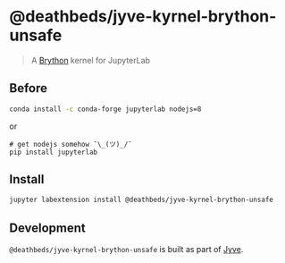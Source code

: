 # @deathbeds/jyve-kyrnel-brython-unsafe

> A [Brython][] kernel for JupyterLab

[brython]: https://brython.info

## Before

```bash
conda install -c conda-forge jupyterlab nodejs=8
```

or

```
# get nodejs somehow ¯\_(ツ)_/¯
pip install jupyterlab
```

## Install

```bash
jupyter labextension install @deathbeds/jyve-kyrnel-brython-unsafe
```

## Development

`@deathbeds/jyve-kyrnel-brython-unsafe` is built as part of [Jyve](https://github.com/deathbeds/jyve).
